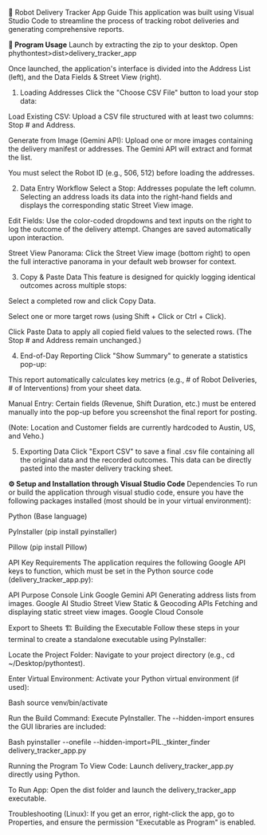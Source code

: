 🤖 Robot Delivery Tracker App Guide
This application was built using Visual Studio Code to streamline the process of tracking robot deliveries and generating comprehensive reports.

**🚀 Program Usage**
Launch by extracting the zip to your desktop. Open phythontest>dist>delivery_tracker_app

Once launched, the application's interface is divided into the Address List (left), and the Data Fields & Street View (right).

1. Loading Addresses
Click the "Choose CSV File" button to load your stop data:

Load Existing CSV: Upload a CSV file structured with at least two columns: Stop # and Address.

Generate from Image (Gemini API): Upload one or more images containing the delivery manifest or addresses. The Gemini API will extract and format the list.

You must select the Robot ID (e.g., 506, 512) before loading the addresses.

2. Data Entry Workflow
Select a Stop: Addresses populate the left column. Selecting an address loads its data into the right-hand fields and displays the corresponding static Street View image.

Edit Fields: Use the color-coded dropdowns and text inputs on the right to log the outcome of the delivery attempt. Changes are saved automatically upon interaction.

Street View Panorama: Click the Street View image (bottom right) to open the full interactive panorama in your default web browser for context.

3. Copy & Paste Data
This feature is designed for quickly logging identical outcomes across multiple stops:

Select a completed row and click Copy Data.

Select one or more target rows (using Shift + Click or Ctrl + Click).

Click Paste Data to apply all copied field values to the selected rows. (The Stop # and Address remain unchanged.)

4. End-of-Day Reporting
Click "Show Summary" to generate a statistics pop-up:

This report automatically calculates key metrics (e.g., # of Robot Deliveries, # of Interventions) from your sheet data.

Manual Entry: Certain fields (Revenue, Shift Duration, etc.) must be entered manually into the pop-up before you screenshot the final report for posting.

(Note: Location and Customer fields are currently hardcoded to Austin, US, and Veho.)

5. Exporting Data
Click "Export CSV" to save a final .csv file containing all the original data and the recorded outcomes. This data can be directly pasted into the master delivery tracking sheet.


**⚙️ Setup and Installation through Visual Studio Code**
Dependencies
To run or build the application through visual studio code, ensure you have the following packages installed (most should be in your virtual environment):

Python (Base language)

PyInstaller (pip install pyinstaller)

Pillow (pip install Pillow)

API Key Requirements
The application requires the following Google API keys to function, which must be set in the Python source code (delivery_tracker_app.py):

API	Purpose	Console Link
Google Gemini API	Generating address lists from images.	Google AI Studio
Street View Static & Geocoding APIs	Fetching and displaying static street view images.	Google Cloud Console

Export to Sheets
🏗️ Building the Executable
Follow these steps in your terminal to create a standalone executable using PyInstaller:

Locate the Project Folder: Navigate to your project directory (e.g., cd ~/Desktop/pythontest).

Enter Virtual Environment: Activate your Python virtual environment (if used):

Bash
source venv/bin/activate

Run the Build Command: Execute PyInstaller. The --hidden-import ensures the GUI libraries are included:

Bash
pyinstaller --onefile --hidden-import=PIL._tkinter_finder delivery_tracker_app.py

Running the Program
To View Code: Launch delivery_tracker_app.py directly using Python.

To Run App: Open the dist folder and launch the delivery_tracker_app executable.

Troubleshooting (Linux): If you get an error, right-click the app, go to Properties, and ensure the permission "Executable as Program" is enabled.

